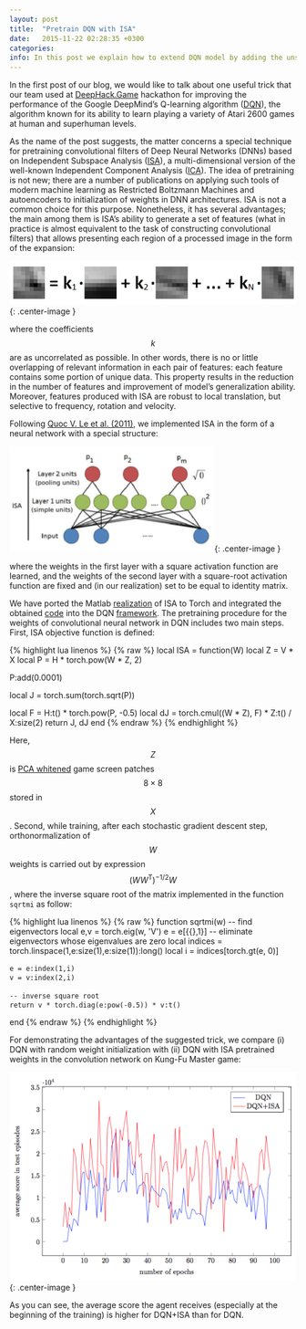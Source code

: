 ```yaml
---
layout: post
title:  "Pretrain DQN with ISA"
date:   2015-11-22 02:28:35 +0300
categories:
info: In this post we explain how to extend DQN model by adding the unsupervised pre-training stage for the first convolutional layer.
---
```

In the first post of our blog, we would like to talk about one useful trick that our team used at [DeepHack.Game][deephack-me] hackathon for improving the performance of the Google DeepMind’s Q-learning algorithm ([DQN][dqn-paper]), the algorithm known for its ability to learn playing a variety of Atari 2600 games at human and superhuman levels.

As the name of the post suggests, the matter concerns a special technique for pretraining convolutional filters of Deep Neural Networks (DNNs) based on Independent Subspace Analysis ([ISA][isa]), a multi-dimensional version of the well-known Independent Component Analysis ([ICA][ica]). The idea of pretraining is not new; there are a number of publications on applying such tools of modern machine learning as Restricted Boltzmann Machines and autoencoders to initialization of weights in DNN architectures. ISA is not a common choice for this purpose. Nonetheless, it has several advantages; the main among them is ISA’s ability to generate a set of features (what in practice is almost equivalent to the task of constructing convolutional filters) that allows presenting each region of a processed image in the form of the expansion:

![expansion](/assets/expansion.png){: .center-image }

where the coefficients $$k$$ are as uncorrelated as possible. In other words, there is no or little overlapping of relevant information in each pair of features: each feature contains some portion of unique data. This property results in the reduction in the number of features and improvement of model’s generalization ability. Moreover, features produced with ISA are robust to local translation, but selective to frequency, rotation and velocity.

Following [Quoc V. Le et al. (2011)][quocle-isa], we implemented ISA in the form of a neural network with a special structure:

![network](/assets/network.png){: .center-image }

where the weights in the first layer with a square activation function are learned, and the weights of the second layer with a square-root activation function are fixed and (in our realization) set to be equal to identity matrix.

We have ported the Matlab [realization][quocle-isa-code] of ISA to Torch and integrated the obtained [code][dqn-isa] into the DQN [framework][dqn-code]. The pretraining procedure for the weights of convolutional neural network in DQN includes two main steps. First, ISA objective function is defined:

{% highlight lua linenos %}
{% raw %}
local ISA = function(W)
   local Z = V * X
   local P = H * torch.pow(W * Z, 2)

   P:add(0.0001)

   local J = torch.sum(torch.sqrt(P))

   local F = H:t() * torch.pow(P, -0.5)
   local dJ = torch.cmul((W * Z), F) * Z:t() / X:size(2)
   return J, dJ
end
{% endraw %}
{% endhighlight %}

Here, $$Z$$ is [PCA whitened][pca-whitening] game screen patches $$8 \times 8$$ stored in $$X$$. Second, while training, after each stochastic gradient descent step, orthonormalization of $$W$$ weights is carried out by expression $$(W W^\text{T})^{-1/2}W$$, where the inverse square root of the matrix implemented in the function `sqrtmi` as follow:

{% highlight lua linenos %}
{% raw %}
function sqrtmi(w)
    -- find eigenvectors
    local e,v = torch.eig(w, 'V')
    e = e[{{},1}]
    -- eliminate eigenvectors whose eigenvalues are zero
    local indices = torch.linspace(1,e:size(1),e:size(1)):long()
    local i = indices[torch.gt(e, 0)]

    e = e:index(1,i)
    v = v:index(2,i)

    -- inverse square root
    return v * torch.diag(e:pow(-0.5)) * v:t()
end
{% endraw %}
{% endhighlight %}

For demonstrating the advantages of the suggested trick, we compare (i) DQN with random weight initialization with (ii) DQN with ISA pretrained weights in the convolution network on Kung-Fu Master game:

![scores](/assets/scores.png){: .center-image }

As you can see, the average score the agent receives (especially at the beginning of the training) is higher for DQN+ISA than for DQN.


[deephack-me]: http://game.deephack.me/

[dqn-paper]: https://storage.googleapis.com/deepmind-data/assets/papers/DeepMindNature14236Paper.pdf

[dqn-code]: https://sites.google.com/a/deepmind.com/dqn

[dqn-isa]: https://github.com/5vision/deepmind-atari/commit/7f0f214119bff10e6631b84b0567ed601770437a

[isa]: http://nipg.inf.elte.hu/publications/poczos05innovation.pdf

[ica]: http://ufldl.stanford.edu/tutorial/unsupervised/ICA/

[quocle-isa]: http://ai.stanford.edu/~quocle/LeZouYeungNg11.pdf

[quocle-isa-code]: http://ai.stanford.edu/~quocle/video_release.tar.gz

[pca-whitening]: http://ufldl.stanford.edu/wiki/index.php/Implementing_PCA/Whitening
